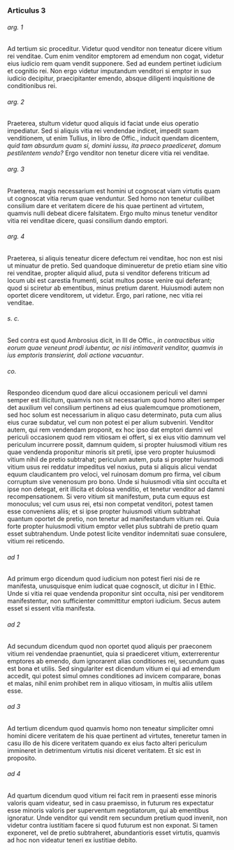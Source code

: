 ### Articulus 3

###### arg. 1
Ad tertium sic proceditur. Videtur quod venditor non teneatur dicere vitium rei venditae. Cum enim venditor emptorem ad emendum non cogat, videtur eius iudicio rem quam vendit supponere. Sed ad eundem pertinet iudicium et cognitio rei. Non ergo videtur imputandum venditori si emptor in suo iudicio decipitur, praecipitanter emendo, absque diligenti inquisitione de conditionibus rei.

###### arg. 2
Praeterea, stultum videtur quod aliquis id faciat unde eius operatio impediatur. Sed si aliquis vitia rei vendendae indicet, impedit suam venditionem, ut enim Tullius, in libro de Offic., inducit quendam dicentem, *quid tam absurdum quam si, domini iussu, ita praeco praediceret, domum pestilentem vendo?* Ergo venditor non tenetur dicere vitia rei venditae.

###### arg. 3
Praeterea, magis necessarium est homini ut cognoscat viam virtutis quam ut cognoscat vitia rerum quae venduntur. Sed homo non tenetur cuilibet consilium dare et veritatem dicere de his quae pertinent ad virtutem, quamvis nulli debeat dicere falsitatem. Ergo multo minus tenetur venditor vitia rei venditae dicere, quasi consilium dando emptori.

###### arg. 4
Praeterea, si aliquis teneatur dicere defectum rei venditae, hoc non est nisi ut minuatur de pretio. Sed quandoque diminueretur de pretio etiam sine vitio rei venditae, propter aliquid aliud, puta si venditor deferens triticum ad locum ubi est carestia frumenti, sciat multos posse venire qui deferant; quod si sciretur ab ementibus, minus pretium darent. Huiusmodi autem non oportet dicere venditorem, ut videtur. Ergo, pari ratione, nec vitia rei venditae.

###### s. c.
Sed contra est quod Ambrosius dicit, in III de Offic., *in contractibus vitia eorum quae veneunt prodi iubentur, ac nisi intimaverit venditor, quamvis in ius emptoris transierint, doli actione vacuantur*.

###### co.
Respondeo dicendum quod dare alicui occasionem periculi vel damni semper est illicitum, quamvis non sit necessarium quod homo alteri semper det auxilium vel consilium pertinens ad eius qualemcumque promotionem, sed hoc solum est necessarium in aliquo casu determinato, puta cum alius eius curae subdatur, vel cum non potest ei per alium subveniri. Venditor autem, qui rem vendendam proponit, ex hoc ipso dat emptori damni vel periculi occasionem quod rem vitiosam ei offert, si ex eius vitio damnum vel periculum incurrere possit, damnum quidem, si propter huiusmodi vitium res quae vendenda proponitur minoris sit pretii, ipse vero propter huiusmodi vitium nihil de pretio subtrahat; periculum autem, puta si propter huiusmodi vitium usus rei reddatur impeditus vel noxius, puta si aliquis alicui vendat equum claudicantem pro veloci, vel ruinosam domum pro firma, vel cibum corruptum sive venenosum pro bono. Unde si huiusmodi vitia sint occulta et ipse non detegat, erit illicita et dolosa venditio, et tenetur venditor ad damni recompensationem. Si vero vitium sit manifestum, puta cum equus est monoculus; vel cum usus rei, etsi non competat venditori, potest tamen esse conveniens aliis; et si ipse propter huiusmodi vitium subtrahat quantum oportet de pretio, non tenetur ad manifestandum vitium rei. Quia forte propter huiusmodi vitium emptor vellet plus subtrahi de pretio quam esset subtrahendum. Unde potest licite venditor indemnitati suae consulere, vitium rei reticendo.

###### ad 1
Ad primum ergo dicendum quod iudicium non potest fieri nisi de re manifesta, unusquisque enim iudicat quae cognoscit, ut dicitur in I Ethic. Unde si vitia rei quae vendenda proponitur sint occulta, nisi per venditorem manifestentur, non sufficienter committitur emptori iudicium. Secus autem esset si essent vitia manifesta.

###### ad 2
Ad secundum dicendum quod non oportet quod aliquis per praeconem vitium rei vendendae praenuntiet, quia si praediceret vitium, exterrerentur emptores ab emendo, dum ignorarent alias conditiones rei, secundum quas est bona et utilis. Sed singulariter est dicendum vitium ei qui ad emendum accedit, qui potest simul omnes conditiones ad invicem comparare, bonas et malas, nihil enim prohibet rem in aliquo vitiosam, in multis aliis utilem esse.

###### ad 3
Ad tertium dicendum quod quamvis homo non teneatur simpliciter omni homini dicere veritatem de his quae pertinent ad virtutes, teneretur tamen in casu illo de his dicere veritatem quando ex eius facto alteri periculum immineret in detrimentum virtutis nisi diceret veritatem. Et sic est in proposito.

###### ad 4
Ad quartum dicendum quod vitium rei facit rem in praesenti esse minoris valoris quam videatur, sed in casu praemisso, in futurum res expectatur esse minoris valoris per superventum negotiatorum, qui ab ementibus ignoratur. Unde venditor qui vendit rem secundum pretium quod invenit, non videtur contra iustitiam facere si quod futurum est non exponat. Si tamen exponeret, vel de pretio subtraheret, abundantioris esset virtutis, quamvis ad hoc non videatur teneri ex iustitiae debito.

